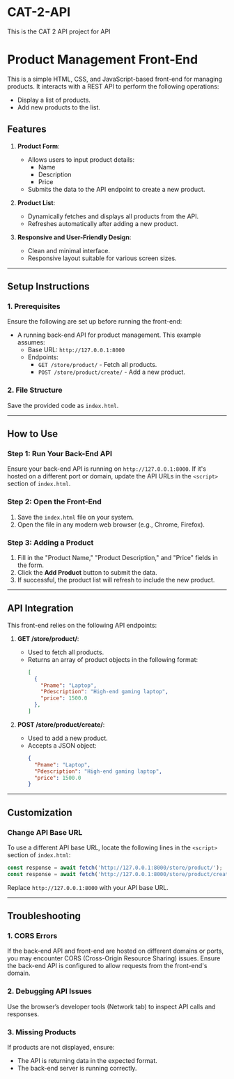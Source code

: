 # CAT-2-API
This is the CAT 2 API project for API


# **Product Management Front-End**

This is a simple HTML, CSS, and JavaScript-based front-end for managing products. It interacts with a REST API to perform the following operations:

- Display a list of products.
- Add new products to the list.

## **Features**

1. **Product Form**:
   - Allows users to input product details:
     - Name
     - Description
     - Price
   - Submits the data to the API endpoint to create a new product.

2. **Product List**:
   - Dynamically fetches and displays all products from the API.
   - Refreshes automatically after adding a new product.

3. **Responsive and User-Friendly Design**:
   - Clean and minimal interface.
   - Responsive layout suitable for various screen sizes.

---

## **Setup Instructions**

### **1. Prerequisites**

Ensure the following are set up before running the front-end:

- A running back-end API for product management. This example assumes:
  - Base URL: `http://127.0.0.1:8000`
  - Endpoints:
    - `GET /store/product/` - Fetch all products.
    - `POST /store/product/create/` - Add a new product.

### **2. File Structure**

Save the provided code as `index.html`.

---

## **How to Use**

### **Step 1: Run Your Back-End API**

Ensure your back-end API is running on `http://127.0.0.1:8000`. If it's hosted on a different port or domain, update the API URLs in the `<script>` section of `index.html`.

### **Step 2: Open the Front-End**

1. Save the `index.html` file on your system.
2. Open the file in any modern web browser (e.g., Chrome, Firefox).

### **Step 3: Adding a Product**

1. Fill in the "Product Name," "Product Description," and "Price" fields in the form.
2. Click the **Add Product** button to submit the data.
3. If successful, the product list will refresh to include the new product.

---

## **API Integration**

This front-end relies on the following API endpoints:

1. **GET /store/product/**:
   - Used to fetch all products.
   - Returns an array of product objects in the following format:
     ```json
     [
       {
         "Pname": "Laptop",
         "Pdescription": "High-end gaming laptop",
         "price": 1500.0
       },
     ]
     ```

2. **POST /store/product/create/**:
   - Used to add a new product.
   - Accepts a JSON object:
     ```json
     {
       "Pname": "Laptop",
       "Pdescription": "High-end gaming laptop",
       "price": 1500.0
     }
     ```

---

## **Customization**

### **Change API Base URL**

To use a different API base URL, locate the following lines in the `<script>` section of `index.html`:

```javascript
const response = await fetch('http://127.0.0.1:8000/store/product/');
const response = await fetch('http://127.0.0.1:8000/store/product/create/', {
```

Replace `http://127.0.0.1:8000` with your API base URL.

---

## **Troubleshooting**

### **1. CORS Errors**

If the back-end API and front-end are hosted on different domains or ports, you may encounter CORS (Cross-Origin Resource Sharing) issues. Ensure the back-end API is configured to allow requests from the front-end's domain.

### **2. Debugging API Issues**

Use the browser’s developer tools (Network tab) to inspect API calls and responses.

### **3. Missing Products**

If products are not displayed, ensure:
- The API is returning data in the expected format.
- The back-end server is running correctly.


